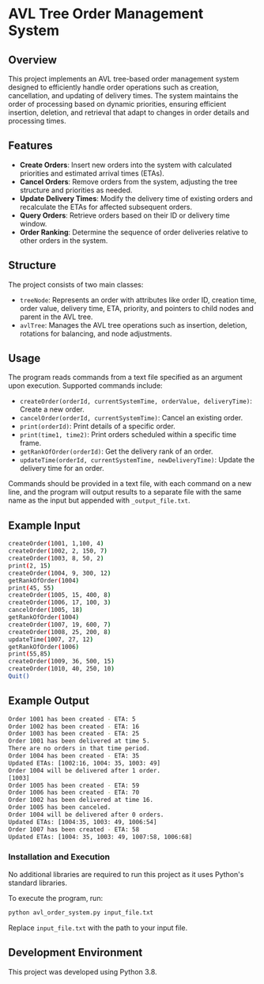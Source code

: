 # AVL Tree Order Management System

## Overview

This project implements an AVL tree-based order management system designed to efficiently handle order operations such as creation, cancellation, and updating of delivery times. The system maintains the order of processing based on dynamic priorities, ensuring efficient insertion, deletion, and retrieval that adapt to changes in order details and processing times.

## Features

- **Create Orders**: Insert new orders into the system with calculated priorities and estimated arrival times (ETAs).
- **Cancel Orders**: Remove orders from the system, adjusting the tree structure and priorities as needed.
- **Update Delivery Times**: Modify the delivery time of existing orders and recalculate the ETAs for affected subsequent orders.
- **Query Orders**: Retrieve orders based on their ID or delivery time window.
- **Order Ranking**: Determine the sequence of order deliveries relative to other orders in the system.

## Structure

The project consists of two main classes:
- `treeNode`: Represents an order with attributes like order ID, creation time, order value, delivery time, ETA, priority, and pointers to child nodes and parent in the AVL tree.
- `avlTree`: Manages the AVL tree operations such as insertion, deletion, rotations for balancing, and node adjustments.

## Usage

The program reads commands from a text file specified as an argument upon execution. Supported commands include:

- `createOrder(orderId, currentSystemTime, orderValue, deliveryTime)`: Create a new order.
- `cancelOrder(orderId, currentSystemTime)`: Cancel an existing order.
- `print(orderId)`: Print details of a specific order.
- `print(time1, time2)`: Print orders scheduled within a specific time frame.
- `getRankOfOrder(orderId)`: Get the delivery rank of an order.
- `updateTime(orderId, currentSystemTime, newDeliveryTime)`: Update the delivery time for an order.

Commands should be provided in a text file, with each command on a new line, and the program will output results to a separate file with the same name as the input but appended with `_output_file.txt`.

## Example Input
```sh
createOrder(1001, 1,100, 4)
createOrder(1002, 2, 150, 7)
createOrder(1003, 8, 50, 2)
print(2, 15)
createOrder(1004, 9, 300, 12)
getRankOfOrder(1004)
print(45, 55)
createOrder(1005, 15, 400, 8)
createOrder(1006, 17, 100, 3)
cancelOrder(1005, 18)
getRankOfOrder(1004)
createOrder(1007, 19, 600, 7)
createOrder(1008, 25, 200, 8)
updateTime(1007, 27, 12)
getRankOfOrder(1006)
print(55,85)
createOrder(1009, 36, 500, 15)
createOrder(1010, 40, 250, 10)
Quit()
```

## Example Output
```sh
Order 1001 has been created - ETA: 5
Order 1002 has been created - ETA: 16
Order 1003 has been created - ETA: 25
Order 1001 has been delivered at time 5.
There are no orders in that time period.
Order 1004 has been created - ETA: 35
Updated ETAs: [1002:16, 1004: 35, 1003: 49]
Order 1004 will be delivered after 1 order.
[1003]
Order 1005 has been created - ETA: 59
Order 1006 has been created - ETA: 70
Order 1002 has been delivered at time 16.
Order 1005 has been canceled.
Order 1004 will be delivered after 0 orders.
Updated ETAs: [1004:35, 1003: 49, 1006:54]
Order 1007 has been created - ETA: 58
Updated ETAs: [1004: 35, 1003: 49, 1007:58, 1006:68]
```


### Installation and Execution

No additional libraries are required to run this project as it uses Python's standard libraries. 

To execute the program, run:
```bash
python avl_order_system.py input_file.txt
```

Replace `input_file.txt` with the path to your input file.

## Development Environment

This project was developed using Python 3.8.
